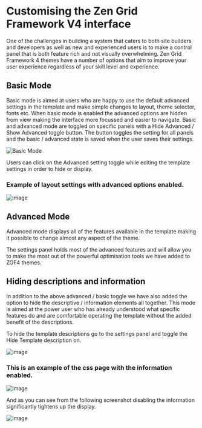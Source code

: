Customising the Zen Grid Framework V4 interface
=========

 
One of the challenges in building a system that caters to both site builders and developers as well as new and experienced users is to make a control panel that is both feature rich and not visually overwhelming. Zen Grid Framework 4 themes have a number of options that aim to improve your user experience regardless of your skill level and experience.


Basic Mode
------
Basic mode is aimed at users who are happy to use the default advanced settings in the template and make simple changes to layout, theme selector, fonts etc. When basic mode is enabled the advanced options are hidden from view making the interface more focussed and easier to navigate.
Basic and advanced mode are toggled on specific panels with a Hide Advanced / Show Advanced toggle button. The button toggles the setting for all panels and the basic / advanced state is saved when the user saves their settings.


![Basic Mode](images/display/basic-mode.jpg)

Users can click on the Advanced setting toggle while editing the template settings in order to hide or display.

### Example of layout settings with advanced options enabled.
<img src="http://docs.joomlabamboo.com/zen-grid-framework-4/images/advanced-mode.jpg" alt="image" />

Advanced Mode
------
 Advanced mode displays all of the features available in the template making it possible to change almost any aspect of the theme.&nbsp;
 
The settings panel holds most of the advanced features and will allow you to make the most out of the powerful optimisation tools we have added to ZGF4 themes.

Hiding descriptions and information
------

In addition to the above advanced / basic toggle we have also added the option to hide the descriptive / information elements all together. This mode is aimed at the power user who has already understood what specific features do and are comfortable operating the template without the added benefit of the descriptions.

To hide the template descriptions go to the settings panel and toggle the Hide Template description on.


<img src="http://docs.joomlabamboo.com/zen-grid-framework-4/images/disable-descriptions.jpg" alt="image" />

### This is an example of the css page with the information enabled.

<img src="http://docs.joomlabamboo.com/zen-grid-framework-4/images/with-descriptions.jpg" alt="image" />


And as you can see from the following screenshot disabling the information significantly tightens up the display.

<img src="http://docs.joomlabamboo.com/zen-grid-framework-4/images/without-descriptions.jpg" alt="image" />